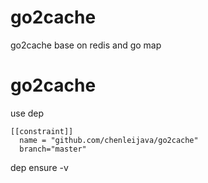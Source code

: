 # go2cache

go2cache base on redis and go map

# go2cache

use dep

```$xslt
[[constraint]]
  name = "github.com/chenleijava/go2cache"
  branch="master"
```

dep ensure -v
